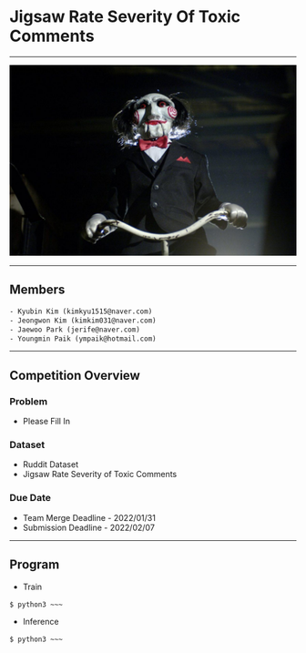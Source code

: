 # Jigsaw Rate Severity Of Toxic Comments
---
<p align="center">
  <img src="./images/jigsaw.jpg" width=550>
</p>


---

## Members

```
- Kyubin Kim (kimkyu1515@naver.com)
- Jeongwon Kim (kimkim031@naver.com)
- Jaewoo Park (jerife@naver.com)
- Youngmin Paik (ympaik@hotmail.com)
```

---

## Competition Overview

### Problem
- Please Fill In
### Dataset
- Ruddit Dataset
- Jigsaw Rate Severity of Toxic Comments
### Due Date
- Team Merge Deadline - 2022/01/31
- Submission Deadline - 2022/02/07

---

## Program

- Train
```shell
$ python3 ~~~
```
- Inference
```shell
$ python3 ~~~
```